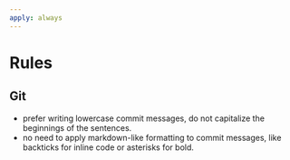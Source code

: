 ```yaml
---
apply: always
---
```


# Rules

## Git
- prefer writing lowercase commit messages, do not capitalize the beginnings of the sentences.
- no need to apply markdown-like formatting to commit messages, like backticks for inline code or asterisks for bold.